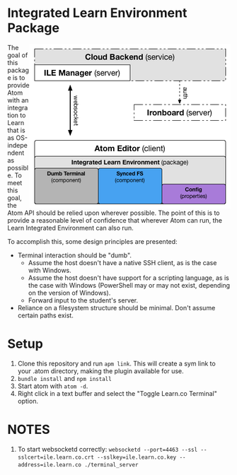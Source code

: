 # Integrated Learn Environment Package

<img align="right" src="diagram.png" />

The goal of this package is to provide Atom with an integration to Learn that is as OS-independent as possible. To meet this goal, the Atom API should be relied upon wherever possible. The point of this is to provide a reasonable level of confidence that wherever Atom can run, the Learn Integrated Environment can also run.

To accomplish this, some design principles are presented:

* Terminal interaction should be "dumb".
  * Assume the host doesn't have a native SSH client, as is the case with Windows.
  * Assume the host doesn't have support for a scripting language, as is the case with Windows (PowerShell may or may not exist, depending on the version of Windows).
  * Forward input to the student's server.
* Reliance on a filesystem structure should be minimal. Don't assume certain paths exist.

# Setup

1. Clone this repository and run `apm link`. This will create a sym link to your .atom directory, making the plugin available for use.
2. `bundle install` and `npm install`
3. Start atom with `atom -d`.
4. Right click in a text buffer and select the "Toggle Learn.co Terminal" option.

# NOTES

1. To start websocketd correctly: `websocketd --port=4463 --ssl --sslcert=ile.learn.co.crt --sslkey=ile.learn.co.key --address=ile.learn.co ./terminal_server`
